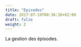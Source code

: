 ```yaml
---
title: "Episodes"
date: 2017-07-19T00:36:16+02:00
draft: false
weight: 2
---
```


La gestion des épisodes.